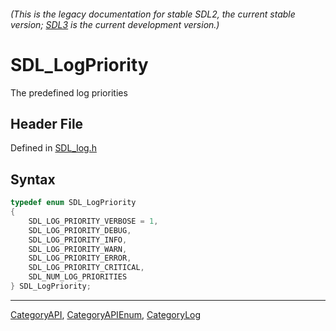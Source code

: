 ###### (This is the legacy documentation for stable SDL2, the current stable version; [SDL3](https://wiki.libsdl.org/SDL3/) is the current development version.)
# SDL_LogPriority

The predefined log priorities

## Header File

Defined in [SDL_log.h](https://github.com/libsdl-org/SDL/blob/SDL2/include/SDL_log.h)

## Syntax

```c
typedef enum SDL_LogPriority
{
    SDL_LOG_PRIORITY_VERBOSE = 1,
    SDL_LOG_PRIORITY_DEBUG,
    SDL_LOG_PRIORITY_INFO,
    SDL_LOG_PRIORITY_WARN,
    SDL_LOG_PRIORITY_ERROR,
    SDL_LOG_PRIORITY_CRITICAL,
    SDL_NUM_LOG_PRIORITIES
} SDL_LogPriority;
```

----
[CategoryAPI](CategoryAPI), [CategoryAPIEnum](CategoryAPIEnum), [CategoryLog](CategoryLog)

